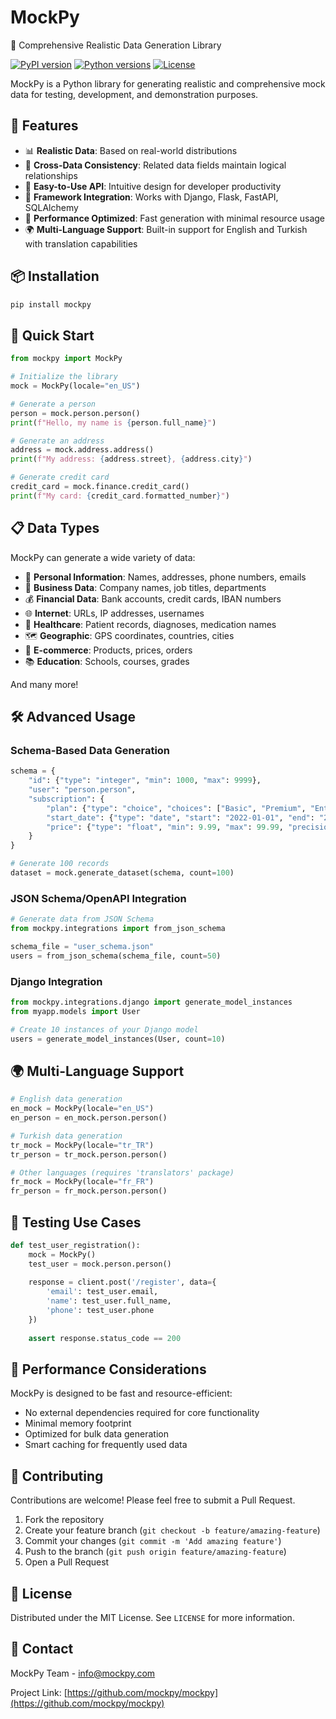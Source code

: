 # MockPy

🚀 Comprehensive Realistic Data Generation Library

[![PyPI version](https://img.shields.io/badge/pypi-0.1.0-blue.svg)](https://pypi.org/project/mockpy/)
[![Python versions](https://img.shields.io/badge/python-3.7%2B-brightgreen.svg)](https://www.python.org/downloads/)
[![License](https://img.shields.io/badge/license-MIT-green.svg)](https://opensource.org/licenses/MIT)

MockPy is a Python library for generating realistic and comprehensive mock data for testing, development, and demonstration purposes.

## 🌟 Features

- 📊 **Realistic Data**: Based on real-world distributions
- 🔄 **Cross-Data Consistency**: Related data fields maintain logical relationships
- 🧩 **Easy-to-Use API**: Intuitive design for developer productivity
- 🔌 **Framework Integration**: Works with Django, Flask, FastAPI, SQLAlchemy
- 🚀 **Performance Optimized**: Fast generation with minimal resource usage
- 🌍 **Multi-Language Support**: Built-in support for English and Turkish with translation capabilities

## 📦 Installation

```bash
pip install mockpy
```

## 🚀 Quick Start

```python
from mockpy import MockPy

# Initialize the library
mock = MockPy(locale="en_US")

# Generate a person
person = mock.person.person()
print(f"Hello, my name is {person.full_name}")

# Generate an address
address = mock.address.address()
print(f"My address: {address.street}, {address.city}")

# Generate credit card
credit_card = mock.finance.credit_card()
print(f"My card: {credit_card.formatted_number}")
```

## 📋 Data Types

MockPy can generate a wide variety of data:

- 👤 **Personal Information**: Names, addresses, phone numbers, emails
- 💼 **Business Data**: Company names, job titles, departments
- 💰 **Financial Data**: Bank accounts, credit cards, IBAN numbers
- 🌐 **Internet**: URLs, IP addresses, usernames
- 🏥 **Healthcare**: Patient records, diagnoses, medication names
- 🗺️ **Geographic**: GPS coordinates, countries, cities
- 🛒 **E-commerce**: Products, prices, orders
- 📚 **Education**: Schools, courses, grades

And many more!

## 🛠️ Advanced Usage

### Schema-Based Data Generation

```python
schema = {
    "id": {"type": "integer", "min": 1000, "max": 9999},
    "user": "person.person",
    "subscription": {
        "plan": {"type": "choice", "choices": ["Basic", "Premium", "Enterprise"]},
        "start_date": {"type": "date", "start": "2022-01-01", "end": "2023-01-01"},
        "price": {"type": "float", "min": 9.99, "max": 99.99, "precision": 2},
    }
}

# Generate 100 records
dataset = mock.generate_dataset(schema, count=100)
```

### JSON Schema/OpenAPI Integration

```python
# Generate data from JSON Schema
from mockpy.integrations import from_json_schema

schema_file = "user_schema.json"
users = from_json_schema(schema_file, count=50)
```

### Django Integration

```python
from mockpy.integrations.django import generate_model_instances
from myapp.models import User

# Create 10 instances of your Django model
users = generate_model_instances(User, count=10)
```

## 🌍 Multi-Language Support

```python
# English data generation
en_mock = MockPy(locale="en_US")
en_person = en_mock.person.person()

# Turkish data generation
tr_mock = MockPy(locale="tr_TR")
tr_person = tr_mock.person.person()

# Other languages (requires 'translators' package)
fr_mock = MockPy(locale="fr_FR")
fr_person = fr_mock.person.person()
```

## 🧪 Testing Use Cases

```python
def test_user_registration():
    mock = MockPy()
    test_user = mock.person.person()
    
    response = client.post('/register', data={
        'email': test_user.email,
        'name': test_user.full_name,
        'phone': test_user.phone
    })
    
    assert response.status_code == 200
```

## 🔧 Performance Considerations

MockPy is designed to be fast and resource-efficient:

- No external dependencies required for core functionality
- Minimal memory footprint
- Optimized for bulk data generation
- Smart caching for frequently used data

## 🤝 Contributing

Contributions are welcome! Please feel free to submit a Pull Request.

1. Fork the repository
2. Create your feature branch (`git checkout -b feature/amazing-feature`)
3. Commit your changes (`git commit -m 'Add amazing feature'`)
4. Push to the branch (`git push origin feature/amazing-feature`)
5. Open a Pull Request

## 📄 License

Distributed under the MIT License. See `LICENSE` for more information.

## 💬 Contact

MockPy Team - info@mockpy.com

Project Link: [https://github.com/mockpy/mockpy](https://github.com/mockpy/mockpy)